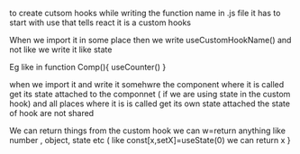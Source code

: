 to create cutsom hooks while writing the function name in .js file it has to start with use that tells react it is a custom hooks

When we import it in some place then we write useCustomHookName() and not like <useCompName/> we write it like state 

Eg like 
in function Comp(){
 useCounter()
}

when we import it and write it somehwre the component where it is called get its state attached to the componnet ( if we are using state in the custom hook) and all places where it is is called get its own state attached the state of hook are not shared 

We can return things from the custom hook we can w=return anything like number , object, state etc ( like const[x,setX]=useState(0)  we can return x } 
